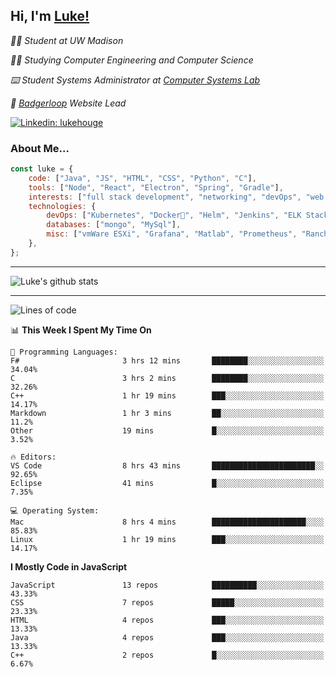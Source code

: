 <h2> Hi, I'm <a href="https://www.lukehouge.com">Luke!</a></h2>

<p><em>👨‍🎓 Student at UW Madison</em></p>
<p><em>🧑‍💻 Studying Computer Engineering and Computer Science</em></p>
<p><em>⌨️ Student Systems Administrator at <a href="https://csl.cs.wisc.edu/">Computer Systems Lab</a></em></p>
<p><em>🚆  <a href="https://badgerloop.com">Badgerloop</a> Website Lead</em></p>


[![Linkedin: lukehouge](https://img.shields.io/badge/-lukehouge-blue?style=flat-square&logo=Linkedin&logoColor=white&link=https://www.linkedin.com/in/lukehouge/)](https://www.linkedin.com/in/lukehouge/)

### About Me...  

```javascript
const luke = {
    code: ["Java", "JS", "HTML", "CSS", "Python", "C"],
    tools: ["Node", "React", "Electron", "Spring", "Gradle"],
    interests: ["full stack development", "networking", "devOps", "web dev", "photography"],
    technologies: {
        devOps: ["Kubernetes", "Docker🐳", "Helm", "Jenkins", "ELK Stack"],
        databases: ["mongo", "MySql"],
        misc: ["vmWare ESXi", "Grafana", "Matlab", "Prometheus", "Rancher", "Cisco"]
    },
};
```
---

![Luke's github stats](https://github-readme-stats.vercel.app/api?username=lukehouge&show_icons=true&theme=dracula)

---

<!--START_SECTION:waka-->
![Lines of code](https://img.shields.io/badge/From%20Hello%20World%20I%27ve%20Written-382607%20lines%20of%20code-blue)

📊 **This Week I Spent My Time On** 

```text
💬 Programming Languages: 
F#                       3 hrs 12 mins       ████████░░░░░░░░░░░░░░░░░   34.04% 
C                        3 hrs 2 mins        ████████░░░░░░░░░░░░░░░░░   32.26% 
C++                      1 hr 19 mins        ███░░░░░░░░░░░░░░░░░░░░░░   14.17% 
Markdown                 1 hr 3 mins         ██░░░░░░░░░░░░░░░░░░░░░░░   11.2% 
Other                    19 mins             █░░░░░░░░░░░░░░░░░░░░░░░░   3.52%

🔥 Editors: 
VS Code                  8 hrs 43 mins       ███████████████████████░░   92.65% 
Eclipse                  41 mins             █░░░░░░░░░░░░░░░░░░░░░░░░   7.35%

💻 Operating System: 
Mac                      8 hrs 4 mins        █████████████████████░░░░   85.83% 
Linux                    1 hr 19 mins        ███░░░░░░░░░░░░░░░░░░░░░░   14.17%

```

**I Mostly Code in JavaScript** 

```text
JavaScript               13 repos            ██████████░░░░░░░░░░░░░░░   43.33% 
CSS                      7 repos             █████░░░░░░░░░░░░░░░░░░░░   23.33% 
HTML                     4 repos             ███░░░░░░░░░░░░░░░░░░░░░░   13.33% 
Java                     4 repos             ███░░░░░░░░░░░░░░░░░░░░░░   13.33% 
C++                      2 repos             █░░░░░░░░░░░░░░░░░░░░░░░░   6.67%

```



<!--END_SECTION:waka-->
